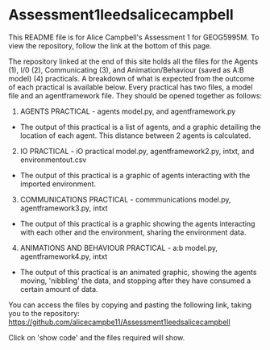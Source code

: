 # Assessment1leedsalicecampbell

This README file is for Alice Campbell's Assessment 1 for GEOG5995M. To view the repository, follow the link at the bottom of this page.

The repository linked at the end of this site holds all the files for the Agents (1), I/0 (2), Communicating (3), and Animation/Behaviour (saved as A:B model) (4) practicals. 
A breakdown of what is expected from the outcome of each practical is available below. 
Every practical has two files, a model file and an agentframework file. They should be opened together as follows:

1) AGENTS PRACTICAL - agents model.py, and agentframework.py
- The output of this practical is a list of agents, and a graphic detailing the location of each agent. This distance between 2 agents is calculated.

2) IO PRACTICAL  - iO practical model.py, agentframework2.py, intxt, and environmentout.csv
- The output of this practical is a graphic of agents interacting with the imported environment.

3) COMMUNICATIONS PRACTICAL - commmunications model.py, agentframework3.py, intxt
- The output of this practical is a graphic showing the agents interacting with each other and the environment, sharing the environment data. 

4) ANIMATIONS AND BEHAVIOUR PRACTICAL - a:b model.py, agentframework4.py, intxt
- The output of this practical is an animated graphic, showing the agents moving, 'nibbling' the data, and stopping after they have consumed a certain amount of data. 

You can access the files by copying and pasting the following link, taking you to the repository:
https://github.com/alicecampbe11/Assessment1leedsalicecampbell

Click on 'show code' and the files required will show. 
